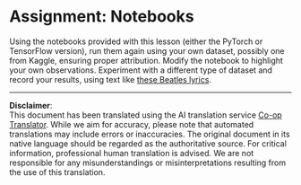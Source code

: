 <!--
CO_OP_TRANSLATOR_METADATA:
{
  "original_hash": "bc690ecf68b38d311cc9e12f3144a28c",
  "translation_date": "2025-08-31T18:01:24+00:00",
  "source_file": "lessons/5-NLP/14-Embeddings/assignment.md",
  "language_code": "en"
}
-->
# Assignment: Notebooks

Using the notebooks provided with this lesson (either the PyTorch or TensorFlow version), run them again using your own dataset, possibly one from Kaggle, ensuring proper attribution. Modify the notebook to highlight your own observations. Experiment with a different type of dataset and record your results, using text like [these Beatles lyrics](https://www.kaggle.com/datasets/jenlooper/beatles-lyrics).

---

**Disclaimer**:  
This document has been translated using the AI translation service [Co-op Translator](https://github.com/Azure/co-op-translator). While we aim for accuracy, please note that automated translations may include errors or inaccuracies. The original document in its native language should be regarded as the authoritative source. For critical information, professional human translation is advised. We are not responsible for any misunderstandings or misinterpretations resulting from the use of this translation.